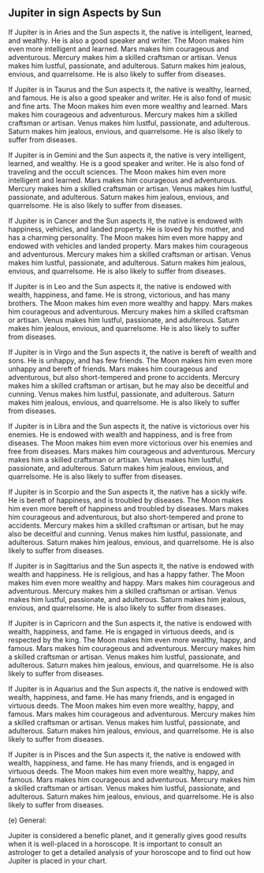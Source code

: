 ## Jupiter in sign Aspects by Sun 

If Jupiter is in Aries and the Sun aspects it, the native is intelligent, learned, and wealthy. He is also a good speaker and writer. The Moon makes him even more intelligent and learned. Mars makes him courageous and adventurous. Mercury makes him a skilled craftsman or artisan. Venus makes him lustful, passionate, and adulterous. Saturn makes him jealous, envious, and quarrelsome. He is also likely to suffer from diseases.

If Jupiter is in Taurus and the Sun aspects it, the native is wealthy, learned, and famous. He is also a good speaker and writer. He is also fond of music and fine arts. The Moon makes him even more wealthy and learned. Mars makes him courageous and adventurous. Mercury makes him a skilled craftsman or artisan. Venus makes him lustful, passionate, and adulterous. Saturn makes him jealous, envious, and quarrelsome. He is also likely to suffer from diseases.

If Jupiter is in Gemini and the Sun aspects it, the native is very intelligent, learned, and wealthy. He is a good speaker and writer. He is also fond of traveling and the occult sciences. The Moon makes him even more intelligent and learned. Mars makes him courageous and adventurous. Mercury makes him a skilled craftsman or artisan. Venus makes him lustful, passionate, and adulterous. Saturn makes him jealous, envious, and quarrelsome. He is also likely to suffer from diseases.

If Jupiter is in Cancer and the Sun aspects it, the native is endowed with happiness, vehicles, and landed property. He is loved by his mother, and has a charming personality. The Moon makes him even more happy and endowed with vehicles and landed property. Mars makes him courageous and adventurous. Mercury makes him a skilled craftsman or artisan. Venus makes him lustful, passionate, and adulterous. Saturn makes him jealous, envious, and quarrelsome. He is also likely to suffer from diseases.

If Jupiter is in Leo and the Sun aspects it, the native is endowed with wealth, happiness, and fame. He is strong, victorious, and has many brothers. The Moon makes him even more wealthy and happy. Mars makes him courageous and adventurous. Mercury makes him a skilled craftsman or artisan. Venus makes him lustful, passionate, and adulterous. Saturn makes him jealous, envious, and quarrelsome. He is also likely to suffer from diseases.

If Jupiter is in Virgo and the Sun aspects it, the native is bereft of wealth and sons. He is unhappy, and has few friends. The Moon makes him even more unhappy and bereft of friends. Mars makes him courageous and adventurous, but also short-tempered and prone to accidents. Mercury makes him a skilled craftsman or artisan, but he may also be deceitful and cunning. Venus makes him lustful, passionate, and adulterous. Saturn makes him jealous, envious, and quarrelsome. He is also likely to suffer from diseases.

If Jupiter is in Libra and the Sun aspects it, the native is victorious over his enemies. He is endowed with wealth and happiness, and is free from diseases. The Moon makes him even more victorious over his enemies and free from diseases. Mars makes him courageous and adventurous. Mercury makes him a skilled craftsman or artisan. Venus makes him lustful, passionate, and adulterous. Saturn makes him jealous, envious, and quarrelsome. He is also likely to suffer from diseases.

If Jupiter is in Scorpio and the Sun aspects it, the native has a sickly wife. He is bereft of happiness, and is troubled by diseases. The Moon makes him even more bereft of happiness and troubled by diseases. Mars makes him courageous and adventurous, but also short-tempered and prone to accidents. Mercury makes him a skilled craftsman or artisan, but he may also be deceitful and cunning. Venus makes him lustful, passionate, and adulterous. Saturn makes him jealous, envious, and quarrelsome. He is also likely to suffer from diseases.

If Jupiter is in Sagittarius and the Sun aspects it, the native is endowed with wealth and happiness. He is religious, and has a happy father. The Moon makes him even more wealthy and happy. Mars makes him courageous and adventurous. Mercury makes him a skilled craftsman or artisan. Venus makes him lustful, passionate, and adulterous. Saturn makes him jealous, envious, and quarrelsome. He is also likely to suffer from diseases.

If Jupiter is in Capricorn and the Sun aspects it, the native is endowed with wealth, happiness, and fame. He is engaged in virtuous deeds, and is respected by the king. The Moon makes him even more wealthy, happy, and famous. Mars makes him courageous and adventurous. Mercury makes him a skilled craftsman or artisan. Venus makes him lustful, passionate, and adulterous. Saturn makes him jealous, envious, and quarrelsome. He is also likely to suffer from diseases.

If Jupiter is in Aquarius and the Sun aspects it, the native is endowed with wealth, happiness, and fame. He has many friends, and is engaged in virtuous deeds. The Moon makes him even more wealthy, happy, and famous. Mars makes him courageous and adventurous. Mercury makes him a skilled craftsman or artisan. Venus makes him lustful, passionate, and adulterous. Saturn makes him jealous, envious, and quarrelsome. He is also likely to suffer from diseases.

If Jupiter is in Pisces and the Sun aspects it, the native is endowed with wealth, happiness, and fame. He has many friends, and is engaged in virtuous deeds. The Moon makes him even more wealthy, happy, and famous. Mars makes him courageous and adventurous. Mercury makes him a skilled craftsman or artisan. Venus makes him lustful, passionate, and adulterous. Saturn makes him jealous, envious, and quarrelsome. He is also likely to suffer from diseases.

(e) General:

Jupiter is considered a benefic planet, and it generally gives good results when it is well-placed in a horoscope. It is important to consult an astrologer to get a detailed analysis of your horoscope and to find out how Jupiter is placed in your chart.
